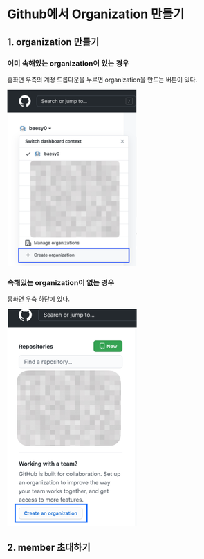 # Github에서 Organization 만들기
## 1. organization 만들기
### 이미 속해있는 organization이 있는 경우

홈화면 우측의 계정 드롭다운을 누르면 organization을 만드는 버튼이 있다.
<p align = "left">
<img src="/img/create_organization_button.png" width="300"><br/>
</p>

### 속해있는 organization이 없는 경우

홈화면 우측 하단에 있다.
<p align = "left">
<img src="/img/github_create_organization_button.png" width="300"><br/>
</p>

## 2. member 초대하기
